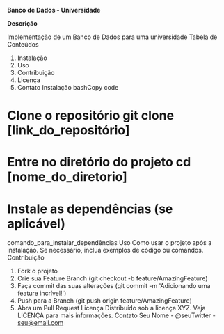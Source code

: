 **Banco de Dados - Universidade**

**Descrição**

Implementação de um Banco de Dados para uma universidade
Tabela de Conteúdos
1. Instalação
2. Uso
3. Contribuição
4. Licença
5. Contato
Instalação
bashCopy code
# Clone o repositório git clone [link_do_repositório]
# Entre no diretório do projeto cd [nome_do_diretorio]
# Instale as dependências (se aplicável)
comando_para_instalar_dependências
Uso
Como usar o projeto após a instalação. Se necessário, inclua
exemplos de código ou comandos.
Contribuição
1. Fork o projeto
2. Crie sua Feature Branch (git checkout -b
feature/AmazingFeature)
3. Faça commit das suas alterações (git commit -m 'Adicionando
uma feature incrível!')
4. Push para a Branch (git push origin feature/AmazingFeature)
5. Abra um Pull Request
Licença
Distribuído sob a licença XYZ. Veja LICENÇA para mais informações.
Contato
Seu Nome - @seuTwitter - seu@email.com
